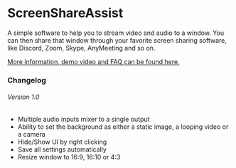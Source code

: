 # ScreenShareAssist
A simple software to help you to stream video and audio to a window.
You can then share that window through your favorite screen sharing software, like Discord, Zoom, Skype, AnyMeeting and so on.

[More information, demo video and FAQ can be found here.](https://mywk.net/software/screen-share-assist)

### Changelog

###### Version 1.0

- Multiple audio inputs mixer to a single output
- Ability to set the background as either a static image, a looping video or a camera
- Hide/Show UI by right clicking
- Save all settings automatically
- Resize window to 16:9, 16:10 or 4:3
